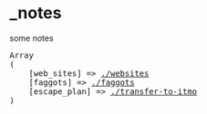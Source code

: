 # _notes
some notes

<pre>
Array
(
    [web_sites] => <a href="//sunnycapt.github.io/_notes/websites.html">./websites</a>
    [faggots] => <a href="//sunnycapt.github.io/_notes/faggots.html">./faggots</a>
    [escape_plan] => <a href="//sunnycapt.github.io/_notes/transfer-to-itmo.html">./transfer-to-itmo</a>
)
</pre>
